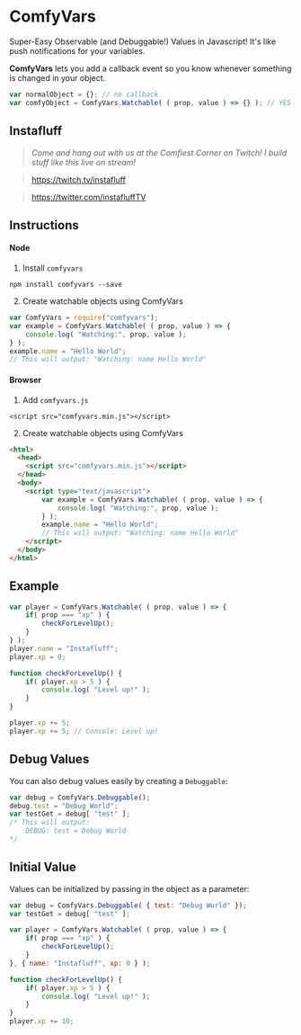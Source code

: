 # ComfyVars
Super-Easy Observable (and Debuggable!) Values in Javascript! It's like push notifications for your variables.

**ComfyVars** lets you add a callback event so you know whenever something is changed in your object.

```javascript
var normalObject = {}; // no callback
var comfyObject = ComfyVars.Watchable( ( prop, value ) => {} ); // YES CALLBACK!
```

## Instafluff ##
> *Come and hang out with us at the Comfiest Corner on Twitch! I build stuff like this live on stream!*

> https://twitch.tv/instafluff

> https://twitter.com/instafluffTV

## Instructions ##

#### Node
1. Install `comfyvars`
```
npm install comfyvars --save
```

2. Create watchable objects using ComfyVars
```javascript
var ComfyVars = require("comfyvars");
var example = ComfyVars.Watchable( ( prop, value ) => {
    console.log( "Watching:", prop, value );
} );
example.name = "Hello World";
// This will output: "Watching: name Hello World"
```

#### Browser
1. Add `comfyvars.js`
```
<script src="comfyvars.min.js"></script>
```

2. Create watchable objects using ComfyVars
```html
<html>
  <head>
    <script src="comfyvars.min.js"></script>
  </head>
  <body>
    <script type="text/javascript">
        var example = ComfyVars.Watchable( ( prop, value ) => {
            console.log( "Watching:", prop, value );
        } );
        example.name = "Hello World";
        // This will output: "Watching: name Hello World"
    </script>
  </body>
</html>
```

## Example ##

```javascript
var player = ComfyVars.Watchable( ( prop, value ) => {
    if( prop === "xp" ) {
        checkForLevelUp();
    }
} );
player.name = "Instafluff";
player.xp = 0;

function checkForLevelUp() {
    if( player.xp > 5 ) {
        console.log( "Level up!" );
    }
}

player.xp += 5;
player.xp += 5; // Console: Level up!
```

## Debug Values

You can also debug values easily by creating a `Debuggable`:
```javascript
var debug = ComfyVars.Debuggable();
debug.test = "Debug World";
var testGet = debug[ "test" ];
/* This will output:
    DEBUG: test = Debug World
*/
```

## Initial Value

Values can be initialized by passing in the object as a parameter:
```javascript
var debug = ComfyVars.Debuggable( { test: "Debug World" });
var testGet = debug[ "test" ];

var player = ComfyVars.Watchable( ( prop, value ) => {
    if( prop === "xp" ) {
        checkForLevelUp();
    }
}, { name: "Instafluff", xp: 0 } );

function checkForLevelUp() {
    if( player.xp > 5 ) {
        console.log( "Level up!" );
    }
}
player.xp += 10;
```
